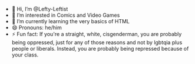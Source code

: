 - 👋 Hi, I’m @Lefty-Leftist
- 👀 I’m interested in Comics and Video Games
- 🌱 I’m currently learning the very basics of HTML
- 😄 Pronouns: he/him
- ⚡ Fun fact: If you're a straight, white, cisgenderman, you are probably being oppressed, just for any of those reasons and not by lgbtqia plus people or liberals. Instead, you are probably being repressed because of your class.

<!---
Lefty-Leftist/Lefty-Leftist is a ✨ special ✨ repository because its `README.md` (this file) appears on your GitHub profile.
You can click the Preview link to take a look at your changes.
--->

